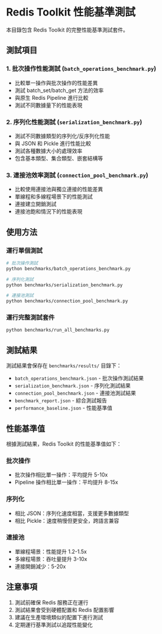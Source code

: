 # Redis Toolkit 性能基準測試

本目錄包含 Redis Toolkit 的完整性能基準測試套件。

## 測試項目

### 1. 批次操作性能測試 (`batch_operations_benchmark.py`)
- 比較單一操作與批次操作的性能差異
- 測試 batch_set/batch_get 方法的效率
- 與原生 Redis Pipeline 進行比較
- 測試不同數據量下的性能表現

### 2. 序列化性能測試 (`serialization_benchmark.py`)
- 測試不同數據類型的序列化/反序列化性能
- 與 JSON 和 Pickle 進行性能比較
- 測試各種數據大小的處理效率
- 包含基本類型、集合類型、嵌套結構等

### 3. 連接池效率測試 (`connection_pool_benchmark.py`)
- 比較使用連接池與獨立連接的性能差異
- 單線程和多線程場景下的性能測試
- 連接建立開銷測試
- 連接池飽和情況下的性能表現

## 使用方法

### 運行單個測試

```bash
# 批次操作測試
python benchmarks/batch_operations_benchmark.py

# 序列化測試
python benchmarks/serialization_benchmark.py

# 連接池測試
python benchmarks/connection_pool_benchmark.py
```

### 運行完整測試套件

```bash
python benchmarks/run_all_benchmarks.py
```

## 測試結果

測試結果會保存在 `benchmarks/results/` 目錄下：

- `batch_operations_benchmark.json` - 批次操作測試結果
- `serialization_benchmark.json` - 序列化測試結果
- `connection_pool_benchmark.json` - 連接池測試結果
- `benchmark_report.json` - 綜合測試報告
- `performance_baseline.json` - 性能基準值

## 性能基準值

根據測試結果，Redis Toolkit 的性能基準值如下：

### 批次操作
- 批次操作相比單一操作：平均提升 5-10x
- Pipeline 操作相比單一操作：平均提升 8-15x

### 序列化
- 相比 JSON：序列化速度相當，支援更多數據類型
- 相比 Pickle：速度稍慢但更安全，跨語言兼容

### 連接池
- 單線程場景：性能提升 1.2-1.5x
- 多線程場景：吞吐量提升 3-10x
- 連接開銷減少：5-20x

## 注意事項

1. 測試前確保 Redis 服務正在運行
2. 測試結果會受到硬體配置和 Redis 配置影響
3. 建議在生產環境類似的配置下進行測試
4. 定期運行基準測試以追蹤性能變化